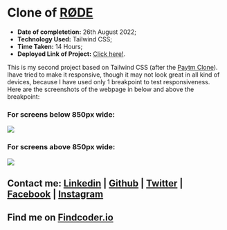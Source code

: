 # Clone of [RØDE](rode.com)
- __Date of completetion:__ 26th August 2022;
- __Technology Used:__ Tailwind CSS;
- __Time Taken:__ 14 Hours;
- __Deployed Link of Project:__ [Click here!](https://rode-clone2.netlify.app/).


This is my second project based on Tailwind CSS  (after the [Paytm Clone](https://github.com/Sduttt/paytm-tailwind)). Ihave tried to make it responsive, though it may not look great in all kind of devices, because I have used only 1 breakpoint to test responsiveness. Here are the screenshots of the webpage in below and above the breakpoint: 

### For screens below 850px wide:

![](./image/rss.png)

### For screens above 850px wide:

![](./image/fss.png)

## Contact me: [Linkedin](https://www.linkedin.com/in/subham-dutta-8670b8178/) | [Github](https://github.com/Sduttt) | [Twitter](https://twitter.com/Subhamd88404337) | [Facebook](https://www.facebook.com/profile.php?id=100073951804006) | [Instagram](https://www.instagram.com/its_subham_dutta/)

## Find me on [Findcoder.io](https://www.findcoder.io/u/sdutta)
